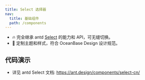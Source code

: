 ```yaml
---
title: Select 选择器
nav:
  title: 基础组件
  path: /components
---
```


- 🔥 完全继承 antd [Select](https://ant.design/components/select-cn/) 的能力和 API，可无缝切换。
- 💄 定制主题和样式，符合 OceanBase Design 设计规范。

## 代码演示

<code src="./demo/custom-tag-render.tsx" title="自定义选择标签" description="允许自定义选择标签的样式"></code> <code src="./demo/tags.tsx" title="标签" description="tags select，随意输入的内容（scroll the menu）。"></code>

- 详见 antd Select 文档: https://ant.design/components/select-cn/
